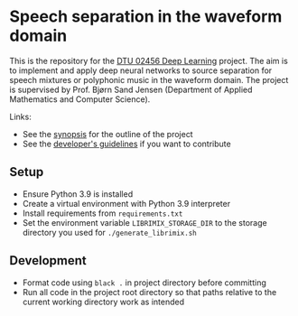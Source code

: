 # Speech separation in the waveform domain
This is the repository for the [DTU 02456 Deep Learning](https://kurser.dtu.dk/course/02456) project. The aim is to implement and apply deep neural networks to source separation for speech mixtures or polyphonic music in the waveform domain. The project is supervised by Prof. Bjørn Sand Jensen (Department of Applied Mathematics and Computer Science).

Links:
* See the [synopsis](docs/synopsis.pdf) for the outline of the project
* See the [developer's guidelines](docs/CONTRIBUTING.md) if you want to contribute


## Setup
* Ensure Python 3.9 is installed
* Create a virtual environment with Python 3.9 interpreter
* Install requirements from `requirements.txt`
* Set the environment variable `LIBRIMIX_STORAGE_DIR` to the storage directory you used for `./generate_librimix.sh`


## Development
* Format code using `black .` in project directory before committing
* Run all code in the project root directory so that paths relative to the current working directory work as intended
